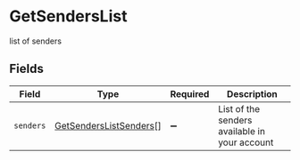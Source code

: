 # GetSendersList

list of senders


## Fields

| Field                                                                   | Type                                                                    | Required                                                                | Description                                                             |
| ----------------------------------------------------------------------- | ----------------------------------------------------------------------- | ----------------------------------------------------------------------- | ----------------------------------------------------------------------- |
| `senders`                                                               | [GetSendersListSenders](../../models/shared/getsenderslistsenders.md)[] | :heavy_minus_sign:                                                      | List of the senders available in your account                           |